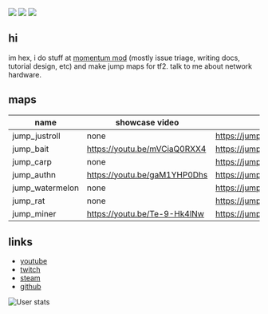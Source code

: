 ![](https://media.discordapp.net/attachments/285188007353516033/892642758865604648/cool.jpg?width=150&height=150) ![](https://yt3.ggpht.com/ytc/AKedOLRdPkDUJzpQOM6jH-K46aOZ--53ZVrpIlQ-gnGq=s150-c-k-c0x00ffffff-no-rj) ![](https://static-cdn.jtvnw.net/jtv_user_pictures/7df202ec-b0f9-432f-a27e-18b7eafdb425-profile_image-150x150.png)


## hi

im hex, i do stuff at [momentum mod](https://github.com/momentum-mod) (mostly issue triage, writing docs, tutorial design, etc) and make jump maps for tf2. talk to me about network hardware.

## maps

| name              | showcase video               | forum post                                 |
| ----------------- | ---------------------------- | ------------------------------------------ |
| jump_justroll     | none                         | https://jump.tf/forum/index.php/topic,3306 |
| jump_bait         | https://youtu.be/mVCiaQ0RXX4 | https://jump.tf/forum/index.php/topic,3254 |
| jump_carp         | none                         | https://jump.tf/forum/index.php/topic,3253 |
| jump_authn        | https://youtu.be/gaM1YHP0Dhs | https://jump.tf/forum/index.php/topic,3169 |
| jump_watermelon   | none                         | https://jump.tf/forum/index.php/topic,3147 |
| jump_rat          | none                         | https://jump.tf/forum/index.php/topic,3106 |
| jump_miner        | https://youtu.be/Te-9-Hk4lNw | https://jump.tf/forum/index.php/topic,3056 |

## links

- [youtube](https://www.youtube.com/channel/UCWyS3zD8TR_vF3-6Bu-T1yg)
- [twitch](https://www.twitch.tv/hexhexhexhexhexhexhexhex)
- [steam](https://steamcommunity.com/id/hexhexhexhexhexhexhexhexhexhex/)
- [github](https://www.duckduckgo.com)

![User stats](https://github-readme-stats.vercel.app/api?username=hexaflexahexagon&?count_private=true&show_icons=true&theme=tokyonight&border_color=628FDA&border_radius=20&include_all_commits=true&custom_title=hex%27s%20GitHub%20Stats)
